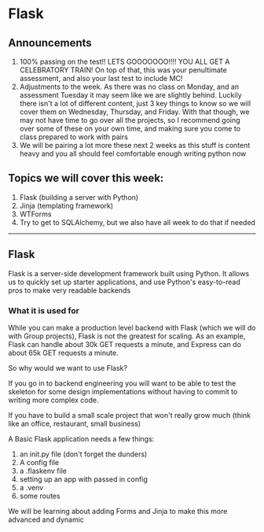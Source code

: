 # Flask

## Announcements

1. 100% passing on the test!! LETS GOOOOOOO!!!! YOU ALL GET A CELEBRATORY TRAIN!
On top of that, this was your penultimate assessment, and also your last test to include MC!
2. Adjustments to the week. As there was no class on Monday, and an assessment Tuesday it may seem like we are slightly behind. Luckily there isn't a lot of different content, just 3 key things to know so we will cover them on Wednesday, Thursday, and Friday. With that though, we may not have time to go over all the projects, so I recommend going over some of these on your own time, and making sure you come to class prepared to work with pairs
3. We will be pairing a lot more these next 2 weeks as this stuff is content heavy and you all should feel comfortable enough writing python now



## Topics we will cover this week:

1. Flask (building a server with Python)
2. Jinja (templating framework)
3. WTForms
4. Try to get to SQLAlchemy, but we also have all week to do that if needed

-----------------------------------------------


## Flask

Flask is a server-side development framework built using Python. It allows us to quickly set up starter applications, and use Python's easy-to-read pros to make very readable backends

### What it is used for

While you can make a production level backend with Flask (which we will do with Group projects),
Flask is not the greatest for scaling. As an example, Flask can handle about 30k GET requests a minute, and Express can do about 65k GET requests a minute.

So why would we want to use Flask?

If you go in to backend engineering you will want to be able to test the skeleton for some design implementations without having to commit to writing more complex code.

If you have to build a small scale project that won't really grow much (think like an office, restaurant, small business)

A Basic Flask application needs a few things:

1. an init.py file (don't forget the dunders)
2. A config file
3. a .flaskenv file
4. setting up an app with passed in config
5. a .venv
6. some routes

We will be learning about adding Forms and Jinja to make this more advanced and dynamic
